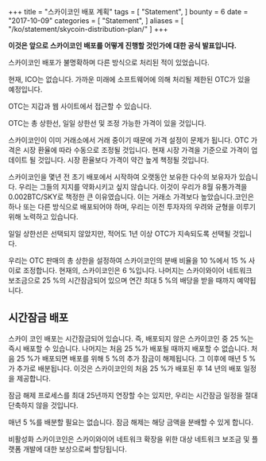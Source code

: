 +++
title = "스카이코인 배포 계획"
tags = [
    "Statement",
]
bounty = 6
date = "2017-10-09"
categories = [
    "Statement",
]
aliases = [
	"/ko/statement/skycoin-distribution-plan/"
]
+++

**이것은 앞으로 스카이코인 배포를 어떻게 진행할 것인가에 대한 공식 발표입니다.**

스카이코인 배포가 불명확하며 다른 방식으로 처리된 적이 있었습니다.

현재, ICO는 없습니다. 가까운 미래에 소프트웨어에 의해 처리될 제한된 OTC가 있을 예정입니다.

OTC는 지갑과 웹 사이트에서 접근할 수 있습니다.

OTC는 총 상한선, 일일 상한선 및 조정 가능한 가격이 있을 것입니다.

스카이코인이 이미 거래소에서 거래 중이기 때문에 가격 설정이 문제가 됩니다.
OTC 가격은 시장 환율에 따라 수동으로 조정될 것입니다.
현재 시장 가격을 기준으로 가격이 업데이트 될 것입니다.
시장 환율보다 가격이 약간 높게 책정될 것입니다.

스카이코인을 몇년 전 초기 배포에서 시작하여 오랫동안 보유한 다수의 보유자가 있습니다.
우리는 그들의 지지를 약화시키고 싶지 않습니다.
이것이 우리가 8월 유통가격을 0.002BTC/SKY로 책정한 큰 이유였습니다.
이는 거래소 가격보다 높았습니다.코인은 하나 또는 다른 방식으로 배포되어야 하며,
우리는 이전 투자자의 우려와 균형을 이루기 위해 노력하고 있습니다.

일일 상한선은 선택되지 않았지만, 적어도 1년 이상 OTC가 지속되도록 선택될 것입니다.

우리는 OTC 판매의 총 상한을 설정하여 스카이코인의 분배 비율을 10 %에서 15 % 사이로 조정합니다.
현재의, 스카이코인은 6 %입니다.
나머지는 스카이와이어 네트워크 보조금으로 25 %의 시간잠금되어 있으며 연간 최대 5 %의 배당을 받을 때까지 예약됩니다.

## 시간잠금 배포

스카이 코인 배포는 시간잠금되어 있습니다.
즉, 배포되지 않은 스카이코인 중 25 %는 즉시 배포할 수 있습니다.
나머지는 처음 25 %가 배포될 때까지 배포할 수 없습니다.
처음 25 %가 배포되면 배포를 위해 5 %의 추가 잠금이 해제됩니다.
그 이후에 매년 5 %가 추가로 배분됩니다.
이것은 스카이코인의 처음 25 %가 배포된 후 14 년의 배포 일정을 제공합니다.

잠금 해제 프로세스를 최대 25년까지 연장할 수는 있지만, 우리는 시간잠금 일정을 절대 단축하지 않을 것입니다.

매년 5 %를 배분할 필요는 없습니다. 잠금 해제는 해당 금액을 분배할 수 있게 합니다.

비활성화 스카이코인은 스카이와이어 네트워크 확장을 위한 대상 네트워크 보조금 및 플랫폼 개발에 대한 보상으로써 할당됩니다.
